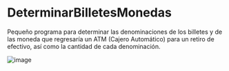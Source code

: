 # DeterminarBilletesMonedas
Pequeño programa para determinar las denominaciones de los billetes y de las moneda que regresaría un ATM (Cajero Automático) para un retiro de efectivo, así como la cantidad de cada denominación.

![image](https://github.com/GaboDot/DeterminarBilletesMonedas/assets/8822582/49968b8b-ca0b-4a44-815b-7ec79ec2c050)

